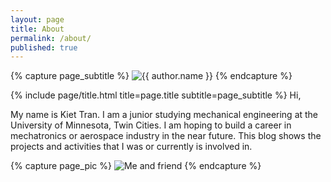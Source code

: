 ```yaml
---
layout: page
title: About
permalink: /about/
published: true
---
```


<div class="page" markdown="1">

{% capture page_subtitle %}
<img
    class="me"
    alt="{{ author.name }}"
    src="{{ site.author.photo | relative_url }}"
    srcset="{{ site.author.photo2x | relative_url }} 2x"
/>
{% endcapture %}

{% include page/title.html title=page.title subtitle=page_subtitle %}
Hi,

My name is Kiet Tran. I am a junior studying mechanical engineering at the University of Minnesota, Twin Cities. I am hoping to build a career in mechatronics or aerospace industry in the near future. This blog shows the projects and activities that I was or currently is involved in.
</div>

{% capture page_pic %}
<img
  class= "hero"
  alt="Me and friend"
  src= "{{ site.author.friendPhoto | relative_url }}"
  srcset="{{ site.author.friendPhoto2x | relative_url }} 2x"
/>
{% endcapture %}
